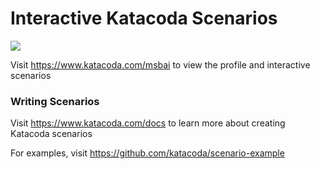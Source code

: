 # Interactive Katacoda Scenarios

[![](http://shields.katacoda.com/katacoda/msbai/count.svg)](https://www.katacoda.com/msbai "Get your profile on Katacoda.com")

Visit https://www.katacoda.com/msbai to view the profile and interactive scenarios

### Writing Scenarios
Visit https://www.katacoda.com/docs to learn more about creating Katacoda scenarios

For examples, visit https://github.com/katacoda/scenario-example
